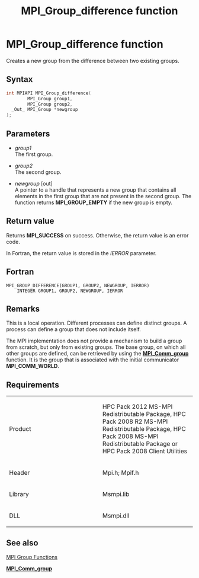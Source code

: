 ﻿---
title: MPI_Group_difference function
TOCTitle: MPI_Group_difference function
ms:assetid: 815697d8-9e0a-400a-b1f1-1fae934a991b
ms:mtpsurl: https://msdn.microsoft.com/en-us/library/Dn473396(v=VS.85)
ms:contentKeyID: 59360932
ms.date: 03/28/2018
mtps_version: v=VS.85
f1_keywords:
- MPI_GROUP_DIFFERENCE
- mpif/MPI_Group_difference
- mpi/MPI_GROUP_DIFFERENCE
dev_langs:
- C++
- C
api_location:
- Msmpi.dll
api_name:
- MPI_Group_difference
api_type:
- DLLExport
product:
- Windows
topic_type:
- apiref
- kbSyntax
product_family_name: VS
ROBOTS: INDEX,FOLLOW
---

# MPI\_Group\_difference function

Creates a new group from the difference between two existing groups.

## Syntax

``` c++
int MPIAPI MPI_Group_difference(
        MPI_Group group1,
        MPI_Group group2,
  _Out_ MPI_Group *newgroup
);
```

## Parameters

  - *group1*  
    The first group.

  - *group2*  
    The second group.

  - *newgroup* \[out\]  
    A pointer to a handle that represents a new group that contains all elements in the first group that are not present in the second group. The function returns **MPI\_GROUP\_EMPTY** if the new group is empty.

## Return value

Returns **MPI\_SUCCESS** on success. Otherwise, the return value is an error code.

In Fortran, the return value is stored in the *IERROR* parameter.

## Fortran

    MPI_GROUP_DIFFERENCE(GROUP1, GROUP2, NEWGROUP, IERROR)
        INTEGER GROUP1, GROUP2, NEWGROUP, IERROR 

## Remarks

This is a local operation. Different processes can define distinct groups. A process can define a group that does not include itself.

The MPI implementation does not provide a mechanism to build a group from scratch, but only from existing groups. The base group, on which all other groups are defined, can be retrieved by using the [**MPI\_Comm\_group**](mpi-comm-group-function.md) function. It is the group that is associated with the initial communicator **MPI\_COMM\_WORLD**.

## Requirements

<table>
<colgroup>
<col style="width: 50%" />
<col style="width: 50%" />
</colgroup>
<tbody>
<tr class="odd">
<td><p>Product</p></td>
<td><p>HPC Pack 2012 MS-MPI Redistributable Package, HPC Pack 2008 R2 MS-MPI Redistributable Package, HPC Pack 2008 MS-MPI Redistributable Package or HPC Pack 2008 Client Utilities</p></td>
</tr>
<tr class="even">
<td><p>Header</p></td>
<td>Mpi.h;
Mpif.h</td>
</tr>
<tr class="odd">
<td><p>Library</p></td>
<td>Msmpi.lib</td>
</tr>
<tr class="even">
<td><p>DLL</p></td>
<td>Msmpi.dll</td>
</tr>
</tbody>
</table>


## See also

[MPI Group Functions](mpi-group-functions.md)

[**MPI\_Comm\_group**](mpi-comm-group-function.md)


